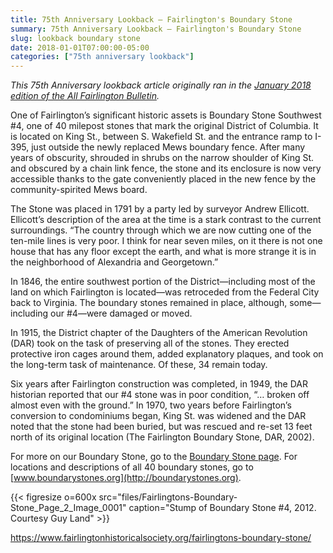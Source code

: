 ```yaml
---
title: 75th Anniversary Lookback — Fairlington's Boundary Stone
summary: 75th Anniversary Lookback — Fairlington's Boundary Stone
slug: lookback boundary stone
date: 2018-01-01T07:00:00-05:00
categories: ["75th anniversary lookback"]
---
```


*This 75th Anniversary lookback article originally ran in the [January 2018 edition of the All Fairlington Bulletin](http://www.fca-fairlington.org/wp-content/uploads/january_2018_afb.pdf#page=17).*

One of Fairlington’s significant historic assets is Boundary Stone Southwest #4, one of 40 milepost stones that mark the original District of Columbia. It is located on King St., between S. Wakefield St. and the entrance ramp to I-395, just outside the newly replaced Mews boundary fence. After many years of obscurity, shrouded in shrubs on the narrow shoulder of King St. and obscured by a chain link fence, the stone and its enclosure is now very accessible thanks to the gate conveniently placed in the new fence by the community-spirited Mews board.

The Stone was placed in 1791 by a party led by surveyor Andrew Ellicott. Ellicott’s description of the area at the time is a stark contrast to the current surroundings. “The country through which we are now cutting one of the ten-mile lines is very poor. I think for near seven miles, on it there is not one house that has any floor except the earth, and what is more strange it is in the neighborhood of Alexandria and Georgetown.”

In 1846, the entire southwest portion of the District—including most of the land on which Fairlington is located—was retroceded from the Federal City back to Virginia. The boundary stones remained in place, although, some—including our #4—were damaged or moved.

In 1915, the District chapter of the Daughters of the American Revolution (DAR) took on the task of preserving all of the stones. They erected protective iron cages around them, added explanatory plaques, and took on the long-term task of maintenance. Of these, 34 remain today.

Six years after Fairlington construction was completed, in 1949, the DAR historian reported that our #4 stone was in poor condition, “… broken off almost even with the ground.” In 1970, two years before Fairlington’s conversion to condominiums began, King St. was widened and the DAR noted that the stone had been buried, but was rescued and re-set 13 feet north of its original location (The Fairlington Boundary Stone, DAR, 2002).

For more on our Boundary Stone, go to the [Boundary Stone page](http://www.fairlingtonhistoricalsociety.org/boundary-stone/). For locations and descriptions of all 40 boundary stones, go to [www.boundarystones.org](http://boundarystones.org).

{{< figresize o=600x src="files/Fairlingtons-Boundary-Stone_Page_2_Image_0001" caption="Stump of Boundary Stone #4, 2012. Courtesy Guy Land" >}}

https://www.fairlingtonhistoricalsociety.org/fairlingtons-boundary-stone/
